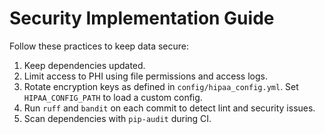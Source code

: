 # Security Implementation Guide

Follow these practices to keep data secure:

1. Keep dependencies updated.
2. Limit access to PHI using file permissions and access logs.
3. Rotate encryption keys as defined in `config/hipaa_config.yml`.
   Set `HIPAA_CONFIG_PATH` to load a custom config.
4. Run `ruff` and `bandit` on each commit to detect lint and security issues.
5. Scan dependencies with `pip-audit` during CI.
